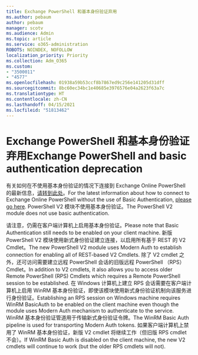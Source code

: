 ```yaml
---
title: Exchange PowerShell 和基本身份验证弃用
ms.author: pebaum
author: pebaum
manager: scotv
ms.audience: Admin
ms.topic: article
ms.service: o365-administration
ROBOTS: NOINDEX, NOFOLLOW
localization_priority: Priority
ms.collection: Adm_O365
ms.custom:
- "3500011"
- "4577"
ms.openlocfilehash: 01938a59b53ccf8b7867ed9c256e141205d31dff
ms.sourcegitcommit: 8bc60ec34bc1e40685e3976576e04a2623f63a7c
ms.translationtype: HT
ms.contentlocale: zh-CN
ms.lasthandoff: 04/15/2021
ms.locfileid: "51813462"
---
```

# <a name="exchange-powershell-and-basic-authentication-deprecation"></a><span data-ttu-id="330f5-102">Exchange PowerShell 和基本身份验证弃用</span><span class="sxs-lookup"><span data-stu-id="330f5-102">Exchange PowerShell and basic authentication deprecation</span></span>

<span data-ttu-id="330f5-103">有关如何在不使用基本身份验证的情况下连接到 Exchange Online PowerShell 的最新信息，[请转到此处](https://aka.ms/exops-docs)。</span><span class="sxs-lookup"><span data-stu-id="330f5-103">For the latest information about how to connect to Exchange Online PowerShell without the use of Basic Authentication, [please go here](https://aka.ms/exops-docs).</span></span> <span data-ttu-id="330f5-104">PowerShell V2 模块不使用基本身份验证。</span><span class="sxs-lookup"><span data-stu-id="330f5-104">The PowerShell V2 module does not use basic authentication.</span></span>

<span data-ttu-id="330f5-105">请注意，仍需在客户端计算机上启用基本身份验证。</span><span class="sxs-lookup"><span data-stu-id="330f5-105">Please note that Basic Authentication still needs to be enabled on your client machine.</span></span>
<span data-ttu-id="330f5-106">新版 PowerShell V2 模块使用新式身份验证建立连接，以启用所有基于 REST 的 V2 Cmdlet。</span><span class="sxs-lookup"><span data-stu-id="330f5-106">The new PowerShell V2 module uses Modern Auth to establish connection for enabling all of REST-based V2 Cmdlets.</span></span> <span data-ttu-id="330f5-107">除了 V2 cmdlet 之外，还可访问需要建立远程 PowerShell 会话的旧版远程 PowerShell （RPS） Cmdlet。</span><span class="sxs-lookup"><span data-stu-id="330f5-107">In addition to V2 cmdlets, it also allows you to access older Remote PowerShell (RPS) Cmdlets which requires a Remote PowerShell session to be established.</span></span> <span data-ttu-id="330f5-108">在 Windows 计算机上建立 RPS 会话需要在客户端计算机上启用 WinRM 基本身份验证，即使该模块使用新式身份验证机制向该服务进行身份验证。</span><span class="sxs-lookup"><span data-stu-id="330f5-108">Establishing an RPS session on Windows machine requires WinRM BasicAuth to be enabled on the client machine even though the module uses Modern Auth mechanism to authenticate to the service.</span></span> <span data-ttu-id="330f5-109">WinRM 基本身份验证管道用于传输新式身份验证令牌。</span><span class="sxs-lookup"><span data-stu-id="330f5-109">The WinRM Basic Auth pipeline is used for transporting Modern Auth tokens.</span></span> <span data-ttu-id="330f5-110">如果客户端计算机上禁用了 WinRM 基本身份验证，新版 V2 cmdlet 将继续工作（但旧版 RPS cmdlet 不会）。</span><span class="sxs-lookup"><span data-stu-id="330f5-110">If WinRM Basic Auth is disabled on the client machine, the new V2 cmdlets will continue to work (but the older RPS cmdlets will not).</span></span>
